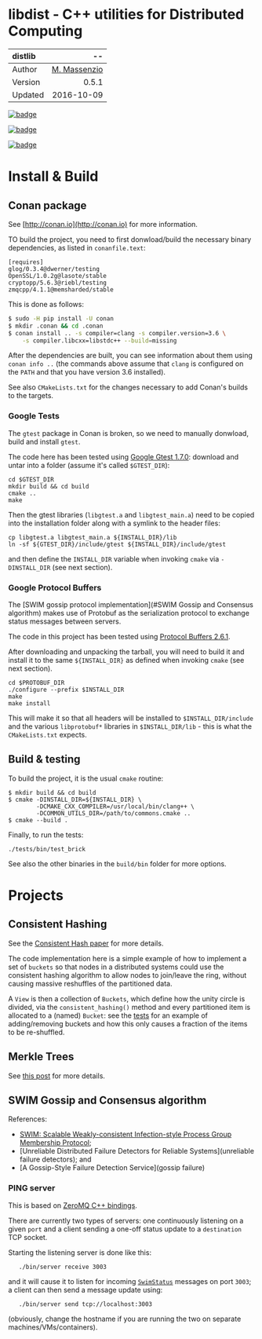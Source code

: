 # libdist - C++ utilities for Distributed Computing


 distlib| --
:-------|---------------------------------:
Author  | [M. Massenzio](https://www.linkedin.com/in/mmassenzio)
Version | 0.5.1
Updated | 2016-10-09


[![badge](https://img.shields.io/badge/conan.io-glog%2F0.3.4-green.svg?logo=data:image/png;base64%2CiVBORw0KGgoAAAANSUhEUgAAAA4AAAAOCAMAAAAolt3jAAAA1VBMVEUAAABhlctjlstkl8tlmMtlmMxlmcxmmcxnmsxpnMxpnM1qnc1sn85voM91oM11oc1xotB2oc56pNF6pNJ2ptJ8ptJ8ptN9ptN8p9N5qNJ9p9N9p9R8qtOBqdSAqtOAqtR%2BrNSCrNJ/rdWDrNWCsNWCsNaJs9eLs9iRvNuVvdyVv9yXwd2Zwt6axN6dxt%2Bfx%2BChyeGiyuGjyuCjyuGly%2BGlzOKmzOGozuKoz%2BKqz%2BOq0OOv1OWw1OWw1eWx1eWy1uay1%2Baz1%2Baz1%2Bez2Oe02Oe12ee22ujUGwH3AAAAAXRSTlMAQObYZgAAAAFiS0dEAIgFHUgAAAAJcEhZcwAACxMAAAsTAQCanBgAAAAHdElNRQfgBQkREyOxFIh/AAAAiklEQVQI12NgAAMbOwY4sLZ2NtQ1coVKWNvoc/Eq8XDr2wB5Ig62ekza9vaOqpK2TpoMzOxaFtwqZua2Bm4makIM7OzMAjoaCqYuxooSUqJALjs7o4yVpbowvzSUy87KqSwmxQfnsrPISyFzWeWAXCkpMaBVIC4bmCsOdgiUKwh3JojLgAQ4ZCE0AMm2D29tZwe6AAAAAElFTkSuQmCC)](http://www.conan.io/source/glog/0.3.4/dwerner/testing)

[![badge](https://img.shields.io/badge/conan.io-OpenSSL%2F1.0.2g-green.svg?logo=data:image/png;base64%2CiVBORw0KGgoAAAANSUhEUgAAAA4AAAAOCAMAAAAolt3jAAAA1VBMVEUAAABhlctjlstkl8tlmMtlmMxlmcxmmcxnmsxpnMxpnM1qnc1sn85voM91oM11oc1xotB2oc56pNF6pNJ2ptJ8ptJ8ptN9ptN8p9N5qNJ9p9N9p9R8qtOBqdSAqtOAqtR%2BrNSCrNJ/rdWDrNWCsNWCsNaJs9eLs9iRvNuVvdyVv9yXwd2Zwt6axN6dxt%2Bfx%2BChyeGiyuGjyuCjyuGly%2BGlzOKmzOGozuKoz%2BKqz%2BOq0OOv1OWw1OWw1eWx1eWy1uay1%2Baz1%2Baz1%2Bez2Oe02Oe12ee22ujUGwH3AAAAAXRSTlMAQObYZgAAAAFiS0dEAIgFHUgAAAAJcEhZcwAACxMAAAsTAQCanBgAAAAHdElNRQfgBQkREyOxFIh/AAAAiklEQVQI12NgAAMbOwY4sLZ2NtQ1coVKWNvoc/Eq8XDr2wB5Ig62ekza9vaOqpK2TpoMzOxaFtwqZua2Bm4makIM7OzMAjoaCqYuxooSUqJALjs7o4yVpbowvzSUy87KqSwmxQfnsrPISyFzWeWAXCkpMaBVIC4bmCsOdgiUKwh3JojLgAQ4ZCE0AMm2D29tZwe6AAAAAElFTkSuQmCC)](http://www.conan.io/source/OpenSSL/1.0.2g/lasote/stable)

[![badge](https://img.shields.io/badge/conan.io-cryptopp%2F5.6.3-green.svg?logo=data:image/png;base64%2CiVBORw0KGgoAAAANSUhEUgAAAA4AAAAOCAMAAAAolt3jAAAA1VBMVEUAAABhlctjlstkl8tlmMtlmMxlmcxmmcxnmsxpnMxpnM1qnc1sn85voM91oM11oc1xotB2oc56pNF6pNJ2ptJ8ptJ8ptN9ptN8p9N5qNJ9p9N9p9R8qtOBqdSAqtOAqtR%2BrNSCrNJ/rdWDrNWCsNWCsNaJs9eLs9iRvNuVvdyVv9yXwd2Zwt6axN6dxt%2Bfx%2BChyeGiyuGjyuCjyuGly%2BGlzOKmzOGozuKoz%2BKqz%2BOq0OOv1OWw1OWw1eWx1eWy1uay1%2Baz1%2Baz1%2Bez2Oe02Oe12ee22ujUGwH3AAAAAXRSTlMAQObYZgAAAAFiS0dEAIgFHUgAAAAJcEhZcwAACxMAAAsTAQCanBgAAAAHdElNRQfgBQkREyOxFIh/AAAAiklEQVQI12NgAAMbOwY4sLZ2NtQ1coVKWNvoc/Eq8XDr2wB5Ig62ekza9vaOqpK2TpoMzOxaFtwqZua2Bm4makIM7OzMAjoaCqYuxooSUqJALjs7o4yVpbowvzSUy87KqSwmxQfnsrPISyFzWeWAXCkpMaBVIC4bmCsOdgiUKwh3JojLgAQ4ZCE0AMm2D29tZwe6AAAAAElFTkSuQmCC)](http://www.conan.io/source/cryptopp/5.6.3/riebl/testing)


# Install & Build

## Conan package

See [http://conan.io](http://conan.io) for more information.

TO build the project, you need to first donwload/build the necessary binary dependencies, as
listed in `conanfile.text`:

```
[requires]
glog/0.3.4@dwerner/testing
OpenSSL/1.0.2g@lasote/stable
cryptopp/5.6.3@riebl/testing
zmqcpp/4.1.1@memsharded/stable
```

This is done as follows:

```bash
$ sudo -H pip install -U conan
$ mkdir .conan && cd .conan
$ conan install .. -s compiler=clang -s compiler.version=3.6 \
    -s compiler.libcxx=libstdc++ --build=missing
```

After the dependencies are built, you can see information about them using `conan info ..`
(the commands above assume that `clang` is configured on the `PATH` and that you have
version 3.6 installed).

See also `CMakeLists.txt` for the changes necessary to add Conan's builds to the targets.

### Google Tests

The `gtest` package in Conan is broken, so we need to manually donwload, build and install `gtest`.

The code here has been tested using 
[Google Gtest 1.7.0](https://github.com/google/googletest/releases/tag/release-1.7.0): download 
and untar into a folder (assume it's called `$GTEST_DIR`):

    cd $GTEST_DIR
    mkdir build && cd build
    cmake ..
    make
    
Then the gtest libraries (`libgtest.a` and `libgtest_main.a`) need to be copied into the 
installation folder along with a symlink to the header files:

    cp libgtest.a libgtest_main.a ${INSTALL_DIR}/lib
    ln -sf ${GTEST_DIR}/include/gtest ${INSTALL_DIR}/include/gtest

and then define the `INSTALL_DIR` variable when invoking `cmake` via `-DINSTALL_DIR` (see next 
section).

### Google Protocol Buffers

The [SWIM gossip protocol implementation](#SWIM Gossip and Consensus algorithm) makes use of 
Protobuf as the serialization protocol to exchange status messages between servers.

The code in this project has been tested using 
[Protocol Buffers 2.6.1](https://github.com/google/protobuf/releases/tag/v2.6.1).

After downloading and unpacking the tarball, you will need to build it and install it to the
same `${INSTALL_DIR}` as defined when invoking `cmake` (see next section).

    cd $PROTOBUF_DIR
    ./configure --prefix $INSTALL_DIR
    make
    make install
    
This will make it so that all headers will be installed to `$INSTALL_DIR/include` and the various
`libprotobuf*` libraries in `$INSTALL_DIR/lib` - this is what the `CMakeLists.txt` expects.

## Build & testing

To build the project, it is the usual `cmake` routine:

    $ mkdir build && cd build
    $ cmake -DINSTALL_DIR=${INSTALL_DIR} \
            -DCMAKE_CXX_COMPILER=/usr/local/bin/clang++ \
            -DCOMMON_UTILS_DIR=/path/to/commons.cmake ..
    $ cmake --build .

Finally, to run the tests:

    ./tests/bin/test_brick

See also the other binaries in the `build/bin` folder for more options.


# Projects

## Consistent Hashing

See the [Consistent Hash paper](http://www.cs.princeton.edu/courses/archive/fall07/cos518/papers/chash.pdf) 
for more details.

The code implementation here is a simple example of how to implement a set of `buckets` so that
nodes in a distributed systems could use the consistent hashing algorithm to allow nodes to
join/leave the ring, without causing massive reshuffles of the partitioned data.

A `View` is then a collection of `Buckets`, which define how the unity circle is divided, via the
`consistent_hashing()` method and every partitioned item is allocated to a (named) `Bucket`: see
the [tests](tests/test_view.cpp) for an example of adding/removing buckets and how this only
causes a fraction of the items to be re-shuffled.


## Merkle Trees

See [this post](https://codetrips.com/2016/06/19/implementing-a-merkle-tree-in-c/) for more details.

## SWIM Gossip and Consensus algorithm

References:

 * [SWIM: Scalable Weakly-consistent Infection-style Process Group Membership Protocol](SWIM);
 * [Unreliable Distributed Failure Detectors for Reliable Systems](unreliable failure detectors); and
 * [A Gossip-Style Failure Detection Service](gossip failure)

 ### PING server

 This is based on [ZeroMQ C++ bindings](http://api.zeromq.org/2-1:zmq-cpp).
 
 There are currently two types of servers: one continuously listening on a given `port` and a
 client sending a one-off status update to a `destination` TCP socket.
 
 Starting the listening server is done like this:
 ```
    ./bin/server receive 3003
 ```
 and it will cause it to listen for incoming [`SwimStatus`](proto/swim.proto) messages on port 
 `3003`; a client can then send a message update using:
 ```
    ./bin/server send tcp://localhost:3003
 ```
(obviously, change the hostname if you are running the two on separate machines/VMs/containers).


[SWIM]: https://goo.gl/VUn4iQ
[unreliable failure detectors]: https://goo.gl/6yuh9T
[gossip failure]: https://goo.gl/rxAIa6
